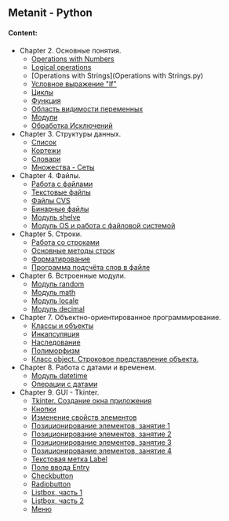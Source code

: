 ## Metanit - Python

#### Content:
- Chapter 2. Основные понятия.
    + [Operations with Numbers](operations_with_numbers.py)
    + [Logical operations](logical_operations.py)
    + [Operations with Strings](Operations with Strings.py)
    + [Условное выражение "If"](metanit2_6.py)
    + [Циклы](metanit2_7.py)
    + [Функция](metanit2_8.py)
    + [Область видимости переменных](metanit2_9.py)
    + [Модули](metanit2_10.py)
    + [Обработка Исключений](metanit2_11.py)
- Chapter 3. Структуры данных.
    + [Список](metanit3_1.py)
    + [Кортежи](metanit3_2.py)
    + [Словари](metanit3_3.py)
    + [Множества - Сеты](metanit3_4.py)
- Chapter 4. Файлы.
    + [Работа с файлами](metanit4_1.py)
    + [Текстовые файлы](metanit4_2.py)
    + [Файлы CVS](metanit4_3.py)
    + [Бинарные файлы](metanit4_4.py)
    + [Модуль shelve](metanit4_5.py)
    + [Модуль OS и работа с файловой системой](metanit4_6.py)
- Chapter 5. Строки.
    + [Работа со строками](metanit5_1.py)
    + [Основные методы строк](metanit5_2.py)
    + [Форматирование](metanit5_3.py)
    + [Программа подсчёта слов в файле](metanit5_4.py)
- Chapter 6. Встроенные модули.
    + [Модуль random](metanit6_1.py)
    + [Модуль math](metanit6_2.py)
    + [Модуль locale](metanit6_3.py)
    + [Модуль decimal](metanit6_4.py)
- Chapter 7. Объектно-ориентированное программирование.
    + [Классы и объекты](metanit7_1.py)
    + [Инкапсуляция](metanit7_2.py)
    + [Наследование](metanit7_3.py)
    + [Полиморфизм](metanit7_4.py)
    + [Класс object. Строковое представление объекта.](metanit7_5.py)
- Chapter 8. Работа с датами и временем.
    + [Модуль datetime](metanit8_1.py)
    + [Операции с датами](metanit8_2.py)
- Chapter 9. GUI - Tkinter.
    + [Tkinter. Создание окна приложения](metanit9_1.py)
    + [Кнопки](metanit9_2.py)
    + [Изменение свойств элементов](metanit9_3.py)
    + [Позиционирование элементов, занятие 1](metanit9_4.py)
    + [Позиционирование элементов, занятие 2](metanit9_4b.py)
    + [Позиционирование элементов, занятие 3](metanit9_4c.py)
    + [Позиционирование элементов, занятие 4](metanit9_4d.py)
    + [Текстовая метка Label](metanit9_5.py)
    + [Поле ввода Entry](metanit9_6.py)
    + [Checkbutton](metanit9_7.py)
    + [Radiobutton](metanit9_8.py)
    + [Listbox, часть 1](metanit9_9.py)
    + [Listbox, часть 2](metanit9_9b.py)
    + [Меню](metanit9_10.py)


